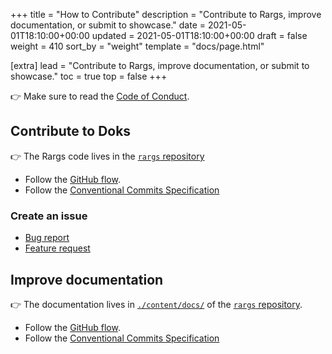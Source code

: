 +++
title = "How to Contribute"
description = "Contribute to Rargs, improve documentation, or submit to showcase."
date = 2021-05-01T18:10:00+00:00
updated = 2021-05-01T18:10:00+00:00
draft = false
weight = 410
sort_by = "weight"
template = "docs/page.html"

[extra]
lead = "Contribute to Rargs, improve documentation, or submit to showcase."
toc = true
top = false
+++

👉 Make sure to read the [Code of Conduct](../code-of-conduct/).

## Contribute to Doks

👉 The Rargs code lives in the [`rargs` repository](https://github.com/cloudbridgeuy/rargs)

- Follow the [GitHub flow](https://guides.github.com/introduction/flow/).
- Follow the [Conventional Commits Specification](https://www.conventionalcommits.org/en/v1.0.0/)

### Create an issue

- [Bug report](https://github.com/cloudbridgeuy/rargs/issues/new?template=bug-report---.md)
- [Feature request](https://github.com/cloudbridgeuy/rargs/issues/new?template=feature-request---.md)

## Improve documentation

👉 The documentation lives in [`./content/docs/`](https://github.com/cloudbridgeuy/rargs/tree/master/content/docs)
of the [`rargs` repository](https://github.com/cloudbridgeuy/rargs).

- Follow the [GitHub flow](https://guides.github.com/introduction/flow/).
- Follow the [Conventional Commits Specification](https://www.conventionalcommits.org/en/v1.0.0/)
